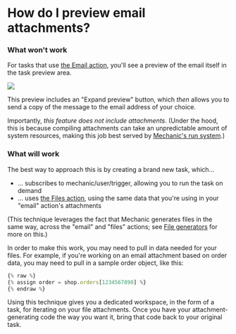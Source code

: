 # How do I preview email attachments?

### What won't work

For tasks that use [the Email action](../core/actions/email.md), you'll see a preview of the email itself in the task preview area.

![](https://s3.amazonaws.com/helpscout.net/docs/assets/5ddd799f2c7d3a7e9ae472fc/images/600f41e32e764327f87c22a8/file-PldK5WTNBy.png)

This preview includes an "Expand preview" button, which _then_ allows you to send a copy of the message to the email address of your choice.

Importantly, _this feature does not include attachments_. (Under the hood, this is because compiling attachments can take an unpredictable amount of system resources, making this job best served by [Mechanic's run system](../core/runs/).)

### What will work

The best way to approach this is by creating a brand new task, which...

* ... subscribes to mechanic/user/trigger, allowing you to run the task on demand
* ... uses [the Files action](../core/actions/files.md), using the same data that you're using in your "email" action's attachments

(This technique leverages the fact that Mechanic generates files in the same way, across the "email" and "files" actions; see [File generators](../core/actions/file-generators/) for more on this.)

In order to make this work, you may need to pull in data needed for your files. For example, if you're working on an email attachment based on order data, you may need to pull in a sample order object, like this:

```javascript
{% raw %}
{% assign order = shop.orders[1234567890] %}
{% endraw %}
```

Using this technique gives you a dedicated workspace, in the form of a task, for iterating on your file attachments. Once you have your attachment-generating code the way you want it, bring that code back to your original task.
